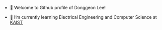 - 👋 Welcome to Github profile of Donggeon Lee!

- 🌱 I’m currently learning Electrical Engineering and Computer Science at [KAIST](https://www.kaist.ac.kr/kr/)




<!---
dglee2007/dglee2007 is a ✨ special ✨ repository because its `README.md` (this file) appears on your GitHub profile.
You can click the Preview link to take a look at your changes.
--->
